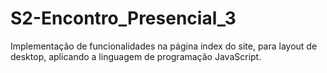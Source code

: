 # S2-Encontro_Presencial_3
Implementação de funcionalidades na página index do site, para layout de desktop, aplicando a linguagem de programação JavaScript.
